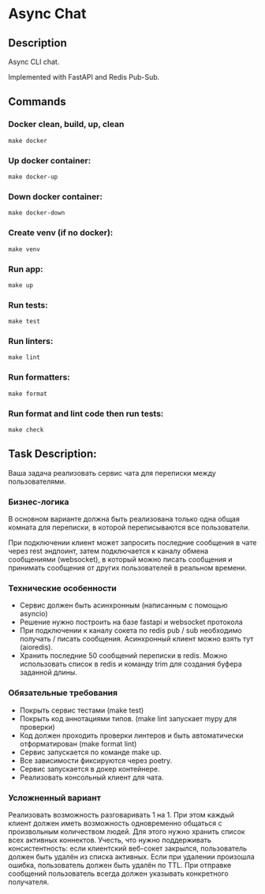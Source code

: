 # Async Chat

## Description

Async CLI chat.

Implemented with FastAPI and Redis Pub-Sub.

## Commands

### Docker clean, build, up, clean
    make docker

### Up docker container:
    make docker-up

### Down docker container:
    make docker-down

### Create venv (if no docker):
    make venv

### Run app:
    make up

### Run tests:
    make test

### Run linters:
    make lint

### Run formatters:
    make format

### Run format and lint code then run tests:
    make check

## Task Description:
Ваша задача реализовать сервис чата для переписки между пользователями.

### Бизнес-логика
В основном варианте должна быть реализована только одна общая комната для переписки, в которой переписываются все пользователи. 

При подключении клиент может запросить последние сообщения в чате через rest эндпоинт, затем подключается к каналу обмена сообщениями (websocket), в который можно писать сообщения и принимать сообщения от других пользователей в реальном времени. 

### Технические особенности  

* Сервис должен быть асинхронным (написанным с помощью asyncio) 
* Решение нужно построить на базе fastapi и websocket протокола 
* При подключении к каналу сокета по redis pub / sub необходимо получать / писать сообщения. Асинхронный клиент можно взять тут (aioredis). 
* Хранить последние 50 сообщений переписки в redis. Можно использовать список в redis и команду trim для создания буфера заданной длины.

### Обязательные требования 

* Покрыть сервис тестами (make test) 
* Покрыть код аннотациями типов. (make lint запускает mypy для проверки) 
* Код должен проходить проверки линтеров и быть автоматически отформатирован (make format lint) 
* Сервис запускается по команде make up. 
* Все зависимости фиксируются через poetry. 
* Сервис запускается в докер контейнере. 
* Реализовать консольный клиент для чата.

### Усложненный вариант
Реализовать возможность разговаривать 1 на 1. При этом каждый клиент должен иметь возможность одновременно общаться с произвольным количеством людей. Для этого нужно хранить список всех активных коннектов. Учесть, что нужно поддерживать консистентность: если клиентский веб-сокет закрылся, пользователь должен быть удалён из списка активных. Если при удалении произошла ошибка, пользователь должен быть удалён по TTL. При отправке сообщений пользователь всегда должен указывать конкретного получателя.